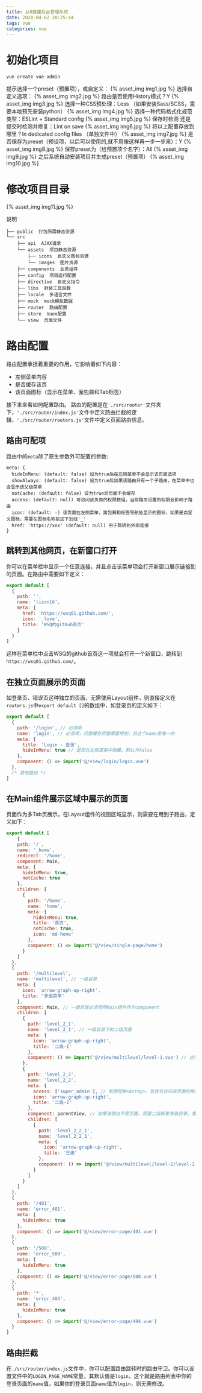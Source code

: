 ```yaml
---
title: 从0搭建后台管理系统
date: 2020-04-02 20:25:44
tags: vue
categories: vue
---
```


# 初始化项目
```
vue create vue-admin
```
提示选择一个preset（预置项），或自定义：
{% asset_img img1.jpg %}
选择自定义选项：
{% asset_img img2.jpg %}
路由是否使用History模式？Y
{% asset_img img3.jpg %}
选择一种CSS预处理：Less （如果安装Sass/SCSS，需要本地预先安装python）
{% asset_img img4.jpg %}
选择一种代码格式化规范类型：ESLint + Standard config
{% asset_img img5.jpg %}
保存时检测 还是 提交时检测并修复：Lint on save
{% asset_img img6.jpg %}
将以上配置存放到哪里？In dedicated config files （单独文件中）
{% asset_img img7.jpg %}
是否保存为preset（预设项，以后可以使用的,就不用像这样再一步一步来）：Y
{% asset_img img8.jpg %}
保存preset为（给预置项个名字）：All
{% asset_img img9.jpg %}
之后系统自动安装项目并生成preset（预置项）
{% asset_img img10.jpg %}

# 修改项目目录
{% asset_img img11.jpg %}

说明
```
├── public  打包所需静态资源
└── src
    ├── api  AJAX请求
    └── assets  项目静态资源
        ├── icons  自定义图标资源
        └── images  图片资源
    ├── components  业务组件
    ├── config  项目运行配置
    ├── directive  自定义指令
    ├── libs  封装工具函数
    ├── locale  多语言文件
    ├── mock  mock模拟数据
    ├── router  路由配置
    ├── store  Vuex配置
    └── view  页面文件
```

# 路由配置
路由配置承担着重要的作用，它影响着如下内容：
* 左侧菜单内容
* 是否缓存该页
* 该页面图标（显示在菜单、面包屑和Tab标签）

接下来来看如何配置路由。
路由的配置是在`'./src/router'`文件夹下，`'./src/router/index.js'`文件中定义路由拦截的逻辑，`'./src/router/routers.js'`文件中定义页面路由信息。
## 路由可配项
路由中的`meta`除了原生参数外可配置的参数:
```
meta: {
  hideInMenu: (default: false) 设为true后在左侧菜单不会显示该页面选项
  showAlways: (default: false) 设为true后如果该路由只有一个子路由，在菜单中也会显示该父级菜单
  notCache: (default: false) 设为true后页面不会缓存
  access: (default: null) 可访问该页面的权限数组，当前路由设置的权限会影响子路由
  icon: (default: -) 该页面在左侧菜单、面包屑和标签导航处显示的图标，如果是自定义图标，需要在图标名称前加下划线'_'
  href: 'https://xxx' (default: null) 用于跳转到外部连接
}
```
## 跳转到其他网页，在新窗口打开
你可以在菜单栏中显示一个任意连接，并且点击该菜单项会打开新窗口展示链接到的页面。在路由中需要如下定义：
```js
export default [
  {
    path: '',
    name: 'lison16',
    meta: {
      href: 'https://wsq01.github.com/',
      icon: '_love',
      title: 'WSQ的github首页'
    }
  }
]
```
这样在菜单栏中点击WSQ的github首页这一项就会打开一个新窗口，跳转到`https://wsq01.github.com/`。
## 在独立页面展示的页面
如登录页、错误页这种独立的页面，无需使用Layout组件，则直接定义在`routers.js`中`export default []`的数组中，如登录页的定义如下：
```js
export default [
  {
    path: '/login', // 必须项
    name: 'login', // 必须项，后面缓存页面需要用到，且这个name是唯一的
    meta: {
      title: 'Login - 登录',
      hideInMenu: true // 是否在左侧菜单中隐藏，默认为false
    },
    component: () => import('@/view/login/login.vue')
  },
  /* 其他路由 */
]
```
## 在Main组件展示区域中展示的页面
页面作为多Tab页展示，在Layout组件的视图区域显示，则需要在用到子路由，定义如下：
```js
export default [
    {
    path: '/',
    name: '_home',
    redirect: '/home',
    component: Main,
    meta: {
      hideInMenu: true,
      notCache: true
    },
    children: [
      {
        path: '/home',
        name: 'home',
        meta: {
          hideInMenu: true,
          title: '首页',
          notCache: true,
          icon: 'md-home'
        },
        component: () => import('@/view/single-page/home')
      }
    ]
  },
  {
    path: '/multilevel',
    name: 'multilevel', // 一级目录
    meta: {
      icon: 'arrow-graph-up-right',
      title: '多级菜单'
    },
    component: Main, // 一级目录必须使用Main组件作为component
    children: [
      {
        path: 'level_2_1',
        name: 'level_2_1', // 一级目录下的二级页面
        meta: {
          icon: 'arrow-graph-up-right',
          title: '二级-1'
        },
        component: () => import('@/view/multilevel/level-1.vue') // 这引入的是页面单文件
      },
      {
        path: 'level_2_2',
        name: 'level_2_2',
        meta: {
          access: ['super_admin'], // 权限控制<Array>，包含可访问该页面的用户权限
          icon: 'arrow-graph-up-right',
          title: '二级-2'
        },
        component: parentView, // 如果该路由不是页面，而是二级即更多级目录，需要用parentView组件
        children: [
          {
            path: 'level_2_2_1',
            name: 'level_2_2_1',
            meta: {
              icon: 'arrow-graph-up-right',
              title: '三级'
            },
            component: () => import('@/view/multilevel/level-2/level-2-1.vue')
          }
        ]
      }
    ]
  },
  {
    path: '/401',
    name: 'error_401',
    meta: {
      hideInMenu: true
    },
    component: () => import('@/view/error-page/401.vue')
  },
  {
    path: '/500',
    name: 'error_500',
    meta: {
      hideInMenu: true
    },
    component: () => import('@/view/error-page/500.vue')
  },
  {
    path: '*',
    name: 'error_404',
    meta: {
      hideInMenu: true
    },
    component: () => import('@/view/error-page/404.vue')
  }
]
```
## 路由拦截
在`./src/router/index.js`文件中，你可以配置路由跳转时的路由守卫。你可以设置文件中的`LOGIN_PAGE_NAME`常量，其默认值是`login`，这个就是路由列表中你的登录页面的`name`值，如果你的登录页面`name`值为`login`，则无需修改。
